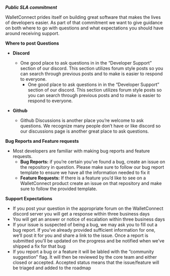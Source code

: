 ***Public SLA commitment***

WalletConnect prides itself on building great software that makes the lives of developers easier. As part of that commitment we want to give guidance on both where to go with questions and what expectations you should have around receiving support. 

**Where to post Questions**
 

 - **Discord**
	 -  One good place to ask questions in in the “Developer Support” section of our discord. This section utilizes forum style posts so you can search through previous posts and to make is easier to respond to everyone. 
        - One good place to ask questions in in the “Developer Support” section of our discord. This section utilizes forum style posts so you can search through previous posts and to make is easier to respond to everyone. 

 - **Github** 
	 - Github Discussions is another place you’re welcome to ask questions. We recognize many people don’t have or like discord so our discussions page is another great place to ask questions.

**Bug Reports and Feature requests**

 - Most developers are familiar with making bug reports and feature requests. 
	 - **Bug Reports:** if you’re certain you’ve found a bug, create an issue on the repository in question. Please make sure to follow our bug report template to ensure we have all the information needed to fix it
    - **Feature Requests:** If there is a feature you’d like to see on a WalletConnect product create an issue on that repository and make sure to follow the provided template. 

**Support Expectations**

 - If you post your question in the appropriate forum on the WalletConnect discord server you will get a response within three business days
 - You will get an answer or notice of escalation within three business days
 - If your issue is suspected of being a bug, we may ask you to fill out a bug report. If you’ve already provided sufficient information for one, we’ll post it for you and share a link to the issue. Once a report is submitted you’ll be updated on the progress and be notified when we’ve shipped a fix for that bug
 - If you report a bug or a feature it will be labled with the “community suggestion” flag. It will then be reviewed by the core team and either closed or accepted. Accepted status means that the issue/feature will be triaged and added to the roadmap





